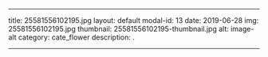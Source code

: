 
---
title: 25581556102195.jpg
layout: default
modal-id: 13
date: 2019-06-28
img: 25581556102195.jpg
thumbnail: 25581556102195-thumbnail.jpg
alt: image-alt
category: cate_flower
description: .

---
